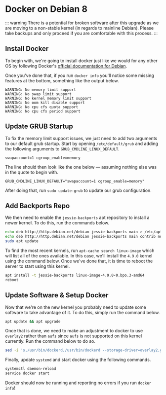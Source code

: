 # Docker on Debian 8

::: warning
There is a potential for broken software after this upgrade as we are moving to a non-stable kernel (in regards
to mainline Debian). Please take backups and only proceed if you are comfortable with this process.
:::

## Install Docker
To begin with, we're going to install docker just like we would for any other OS by following Docker's
[official documentation for Debian](https://docs.docker.com/install/linux/docker-ce/debian/#install-docker-ce).

Once you've done that, if you run `docker info` you'll notice some missing features at the bottom, something
like the output below.

``` text
WARNING: No memory limit support
WARNING: No swap limit support
WARNING: No kernel memory limit support
WARNING: No oom kill disable support
WARNING: No cpu cfs quota support
WARNING: No cpu cfs period support
```

## Update GRUB Startup
To fix the memory limit support issues, we just need to add two arguments to our default grub startup. Start by
opening `/etc/default/grub` and adding the following arguments to `GRUB_CMDLINE_LINUX_DEFAULT`.

``` text
swapaccount=1 cgroup_enable=memory
```

The line should then look like the one below — assuming nothing else was in the quote to begin with.

``` text
GRUB_CMDLINE_LINUX_DEFAULT="swapaccount=1 cgroup_enable=memory"
```

After doing that, run `sudo update-grub` to update our grub configuration.

## Add Backports Repo
We then need to enable the `jessie-backports` apt repository to install a newer kernel. To do this, run the commands below.

``` bash
echo deb http://http.debian.net/debian jessie-backports main > /etc/apt/sources.list.d/jessie-backports.list
echo deb http://http.debian.net/debian jessie-backports main contrib non-free > /etc/apt/sources.list.d/jessie-backports.list
sudo apt update
```

To find the most recent kernels, run `apt-cache search linux-image` which will list all of the ones available. In this
case, we'll install the `4.9.0` kernel using the command below. Once we've done that, it is time to reboot the server
to start using this kernel.

``` bash
apt install -t jessie-backports linux-image-4.9.0-0.bpo.3-amd64
reboot
```

## Update Software & Setup Docker
Now that we're on the new kernel you probably need to update some software to take advantage of it. To do this,
simply run the command below.

``` bash
apt update && apt upgrade
```

Once that is done, we need to make an adjustment to docker to use `overlay2` rather than `aufs` since `aufs` is not
supported on this kernel currently. Run the command below to do so.

``` bash
sed -i 's,/usr/bin/dockerd,/usr/bin/dockerd --storage-driver=overlay2,g' /lib/systemd/system/docker.service
```

Finally, update `systemd` and start docker using the following commands.

``` bash
systemctl daemon-reload
service docker start
```

Docker should now be running and reporting no errors if you run `docker info`!
